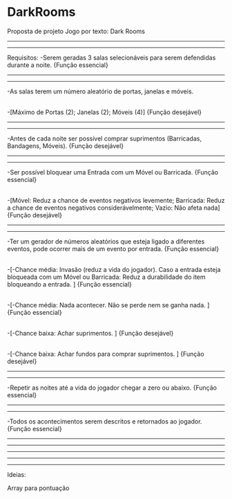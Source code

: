 # DarkRooms

Proposta de projeto
Jogo por texto: Dark Rooms

----------------------------------------------------------------------------
----------------------------------------------------------------------------

Requisitos:
-Serem geradas 3 salas selecionáveis para serem defendidas durante a noite.
{Função essencial}

----------------------------------------------------------------------------
----------------------------------------------------------------------------

-As salas terem um número aleatório de portas, janelas e móveis.

\
  -[Máximo de Portas (2); Janelas (2); Móveis (4)]
{Função desejável}

----------------------------------------------------------------------------
----------------------------------------------------------------------------

-Antes de cada noite ser possível comprar suprimentos (Barricadas,
Bandagens, Móveis).
{Função desejável}

----------------------------------------------------------------------------
----------------------------------------------------------------------------

-Ser possível bloquear uma Entrada com um Móvel ou Barricada.
{Função essencial}

\
  -[Móvel: Reduz a chance de eventos negativos levemente; Barricada: Reduz
a chance de eventos negativos considerávelmente;
Vazio: Não afeta nada]
{Função desejável}

----------------------------------------------------------------------------
----------------------------------------------------------------------------

-Ter um gerador de números aleatórios que esteja ligado a diferentes eventos,
pode ocorrer mais de um evento por entrada.
{Função essencial}

\
  -[-Chance média: Invasão (reduz a vida do jogador). Caso a entrada esteja
bloqueada com um Móvel ou Barricada: Reduz a durabilidade do item
bloqueando a entrada. ]
{Função essencial}

\
  -[-Chance média: Nada acontecer. Não se perde nem se ganha nada. ]
{Função essencial}

\
  -[-Chance baixa: Achar suprimentos. ] {Função desejável}

\
  -[-Chance baixa: Achar fundos para comprar suprimentos. ]
{Função desejável}

----------------------------------------------------------------------------
----------------------------------------------------------------------------

-Repetir as noites até a vida do jogador chegar a zero ou abaixo.
{Função essencial}

----------------------------------------------------------------------------
----------------------------------------------------------------------------

-Todos os acontecimentos serem descritos e retornados ao jogador.
{Função essencial}

----------------------------------------------------------------------------
----------------------------------------------------------------------------
----------------------------------------------------------------------------
----------------------------------------------------------------------------
----------------------------------------------------------------------------
Ideias:

  Array para pontuação

